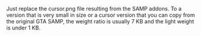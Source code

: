 Just replace the cursor.png file resulting from the SAMP addons. To a version that is very small in size or a cursor version that you can copy from the original GTA SAMP, the weight ratio is usually 7 KB and the light weight is under 1 KB.
